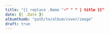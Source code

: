 ```yaml
---
title: "{{ replace .Name "-" " " | title }}"
date: {{ .Date }}
albumthumb: "path/to/album/cover/image"
draft: true
---
```


